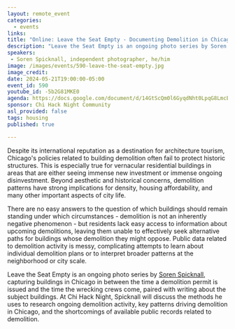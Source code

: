 ```yaml
---
layout: remote_event
categories:
  - events
links: 
title: "Online: Leave the Seat Empty - Documenting Demolition in Chicago"
description: "Leave the Seat Empty is an ongoing photo series by Soren Spicknall, capturing buildings in Chicago in between the time a demolition permit is issued and the time the wrecking crews come, paired with writing about the subject buildings. At Chi Hack Night, Spicknall will discuss the methods he uses to research ongoing demolition activity, key patterns driving demolition in Chicago, and the shortcomings of available public records related to demolition."
speakers:
 - Soren Spicknall, independent photographer, he/him
image: /images/events/590-leave-the-seat-empty.jpg
image_credit:
date: 2024-05-21T19:00:00-05:00
event_id: 590
youtube_id: -5b2G81MKE0
agenda: https://docs.google.com/document/d/14GtScQm0l6GyqdNht0LpqG8LmcEF7i3COjNJ06PaTj8/edit#
sponsor: Chi Hack Night Community
asl_provided: false
tags: housing
published: true

---
```


Despite its international reputation as a destination for architecture tourism, Chicago's policies related to building demolition often fail to protect historic structures. This is especially true for vernacular residential buildings in areas that are either seeing immense new investment or immense ongoing disinvestment. Beyond aesthetic and historical concerns, demolition patterns have strong implications for density, housing affordability, and many other important aspects of city life.

There are no easy answers to the question of which buildings should remain standing under which circumstances - demolition is not an inherently negative phenomenon - but residents lack easy access to information about upcoming demolitions, leaving them unable to effectively seek alternative paths for buildings whose demolition they might oppose. Public data related to demolition activity is messy, complicating attempts to learn about individual demolition plans or to interpret broader patterns at the neighborhood or city scale.

Leave the Seat Empty is an ongoing photo series by [Soren Spicknall](https://www.spicknall.us/p/home.html), capturing buildings in Chicago in between the time a demolition permit is issued and the time the wrecking crews come, paired with writing about the subject buildings. At Chi Hack Night, Spicknall will discuss the methods he uses to research ongoing demolition activity, key patterns driving demolition in Chicago, and the shortcomings of available public records related to demolition.